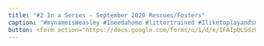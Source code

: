 ```yaml
---
title: "#2 In a Series - September 2020 Rescues/Fosters"
caption: "#mynameisWeasley #Ineedahome #littertrained #Iliketoplayandsnuggle #mew Submitted by Elizabeth Moore."
button: <form action="https://docs.google.com/forms/u/1/d/e/1FAIpQLSdzUJXlkfiStgM9wHsdLnmQo1ncyQ-LC36fCKde7XZ6-dlDCw/formResponse" method="post"><div class="form-element"></div><span>Votes</span><input type="text" name="entry.156850206" required placeholder="$"></br><button type="submit" name="button">Cast Votes</button></form>
---
```

